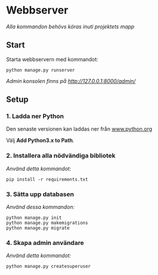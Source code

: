 # Webbserver

*Alla kommandon behövs köras inuti projektets mapp*


## Start

Starta webbservern med kommandot:
```
python manage.py runserver
```

*Admin konsolen finns på http://127.0.0.1:8000/admin/*


## Setup

### 1. Ladda ner Python

Den senaste versionen kan laddas ner från <a href="https://www.python.org/downloads/">www.python.org</a>

Välj **Add Python3.x to Path**.


### 2. Installera alla nödvändiga bibliotek

*Använd detta kommandot:*
```
pip install -r requirements.txt
```


### 3. Sätta upp databasen

*Använd dessa kommandon:*
```
python manage.py init
python manage.py makemigrations
python manage.py migrate
```


### 4. Skapa admin användare

*Använd detta kommandot:*
```
python manage.py createsuperuser
```








